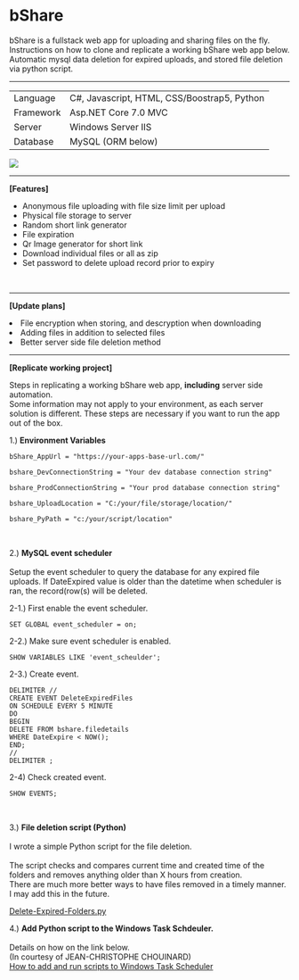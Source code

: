 # bShare

bShare is a fullstack web app for uploading and sharing files on the fly.<br>
Instructions on how to clone and replicate a working bShare web app below.<br>
Automatic mysql data deletion for expired uploads, and stored file deletion via python script.<br>

<hr>
<table>
<tr>
<td>Language</td>
<td>
C#, Javascript, HTML, CSS/Boostrap5, Python
</td>
</tr>

<tr>
<td>
Framework</td>
<td>Asp.NET Core 7.0 MVC</td>
</tr>

<tr>
<td>Server</td>
<td> Windows Server IIS</td>
</tr>

<tr>
<td>Database</td>
<td>MySQL (ORM below)</td>
</tr>
</table>

<img src="http://f.btro.jp/dev/bshare/bShare-DB-ORM.png">

<hr>

<b>[Features]</b><br>
- Anonymous file uploading with file size limit per upload <br>
- Physical file storage to server <br>
- Random short link generator <br>
- File expiration <br>
- Qr Image generator for short link <br>
- Download individual files or all as zip <br>
- Set password to delete upload record prior to expiry <br>

<br>
<hr>

<b>[Update plans]</b><br>
<li> File encryption when storing, and descryption when downloading <br>
<li> Adding files in addition to selected files <br>
<li> Better server side file deletion method <br>

<hr>

<b>[Replicate working project]</b><br>

Steps in replicating a working bShare web app, <b>including</b> server side automation.<br>
Some information may not apply to your environment, as each server solution is different.
These steps are necessary if you want to run the app out of the box.<br>

1.) <b>Environment Variables</b><br>
```
bShare_AppUrl = "https://your-apps-base-url.com/"

bshare_DevConnectionString = "Your dev database connection string"

bshare_ProdConnectionString = "Your prod database connection string"

bshare_UploadLocation = "C:/your/file/storage/location/"

bshare_PyPath = "c:/your/script/location"
```

<br>

2.) <b>MySQL event scheduler</b><br><br>
Setup the event scheduler to query the database for any expired file uploads.
If DateExpired value is older than the datetime when scheduler is ran, 
the record(row(s) will be deleted.
<br>

2-1.) First enable the event scheduler.<br>
```
SET GLOBAL event_scheduler = on;
```

2-2.) Make sure event scheduler is enabled.<br>
```
SHOW VARIABLES LIKE 'event_scheulder';
```

2-3.) Create event.<br>
```
DELIMITER //
CREATE EVENT DeleteExpiredFiles
ON SCHEDULE EVERY 5 MINUTE
DO
BEGIN
DELETE FROM bshare.filedetails
WHERE DateExpire < NOW();
END;
//
DELIMITER ;
```

2-4) Check created event.<br>
```
SHOW EVENTS;
```
<br>

3.) <b>File deletion script (Python)</b><br><br>
I wrote a simple Python script for the file deletion.<br><br>
The script checks and compares current time and created time of the folders and removes anything older than X hours 
from creation.<br>
There are much more better ways to have files removed in a timely manner.
I may add this in the future.<br>

<a href="https://github.com/beetron/Python/blob/main/Delete-Expired-Folders/Delete-Expired-Folders.py" target="_BLANK">
Delete-Expired-Folders.py</a>

4.) <b>Add Python script to the Windows Task Schdeuler.</b><br><br>
Details on how on the link below.<br>
(In courtesy of JEAN-CHRISTOPHE CHOUINARD)<br>
<a href="https://www.jcchouinard.com/python-automation-using-task-scheduler/" target="_BLANK">
How to add and run scripts to Windows Task Scheduler
</a><br>
